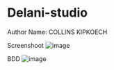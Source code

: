 # Delani-studio

Author
Name:  COLLINS KIPKOECH

Screenshoot
![image](https://user-images.githubusercontent.com/68596898/91657804-bcccfc80-eacc-11ea-8213-1580a12c7fc5.png)


BDD
![image](https://user-images.githubusercontent.com/68596898/91657850-3c5acb80-eacd-11ea-8ef6-755ee045e23a.png)


